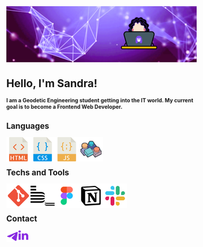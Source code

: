 
<img src="images/github-banner.png" width="900px" align="top" />
<!--<img src="images/geacodes-logo.png" width="120px" align="right" /> -->

<br/>

# Hello, I'm Sandra!
#### I am a Geodetic Engineering student getting into the IT world. My current goal is to become a Frontend Web Developer.


## Languages

<img align="left" alt="HTML5" width="64px" src="images/html-svgrepo-com.svg"/>
<img align="left" alt="CSS" width="64px" src="images/css-svgrepo-com.svg" />
<img align="left" alt="JS" width="64px" src="images/javascript-svgrepo-com.svg" />
<img align="left" alt="VB6" width="64px" src="images/icons8-microsoft-visual-basic-6-100.png" />

<br />
<br />
<br />

## Techs and Tools
<img align="left" alt="Git" width="64px" src="images/git-svgrepo-com.svg"/>
<img align="left" alt="BEM" width="64px" src="images/bem-svgrepo-com.svg"/>
<img align="left" alt="Figma" width="64px" src="images/figma-svgrepo-com.svg"/>
<img align="left" alt="Notion" width="64px" src="images/notion-svgrepo-com.svg"/>
<img align="left" alt="Slack" width="64px" src="images/slack-svgrepo-com.svg"/>


<br />
<br />
<br />

## Contact

[<img align="left" alt="geasand | Telegram" width="32px" src="images/telegram-svgrepo-com (1).svg" />](https://t.me/geasand)
    
[<img align="left" alt="geasand | Linkedin" width="26px" src="images/linkedin-svgrepo-com.svg" margin="10px" />](https://www.linkedin.com/in/geasand/)



<!--
**geasand/geasand** is a ✨ _special_ ✨ repository because its `README.md` (this file) appears on your GitHub profile.

Here are some ideas to get you started:

- 🔭 I’m currently working on ...
- 🌱 I’m currently learning ...
- 👯 I’m looking to collaborate on ...
- 🤔 I’m looking for help with ...
- 💬 Ask me about ...
- 📫 How to reach me: ...
-->
